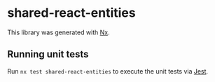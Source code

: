 # shared-react-entities

This library was generated with [Nx](https://nx.dev).

## Running unit tests

Run `nx test shared-react-entities` to execute the unit tests via [Jest](https://jestjs.io).

